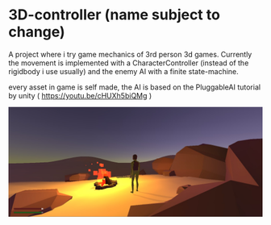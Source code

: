 # 3D-controller (name subject to change)

A project where i try game mechanics of 3rd person 3d games.
Currently the movement is implemented with a CharacterController (instead of the rigidbody i use usually) and the enemy AI with a finite state-machine.

every asset in game is self made, the AI is based on the PluggableAI tutorial by unity ( https://youtu.be/cHUXh5biQMg )

<p align="center"> <img src="/screenshots/campFire001.jpg"> </p>



